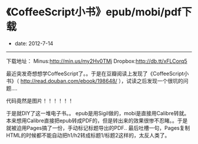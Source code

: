 # 《CoffeeScript小书》epub/mobi/pdf下载
- date: 2012-7-14

---

下载地址： 
Minus:http://min.us/my2Hv0TMj 
Dropbox:http://db.tt/xFLCorq5 

最近突发奇想想学CoffeeScript了。。于是在豆瓣阅读上发现了《CoffeeScript小书》（ http://read.douban.com/ebook/198648/ ），试读之后发现一个很坑的问题....

代码竟然是图片！！！！！！

于是就DIY了这一堆电子书。。
epub是用Sigil做的，mobi是直接用Calibre转就。
本来想用Calibre直接把epub转成PDF的，但是转出来的效果很惨不忍睹。。于是就被迫用Pages搞了一份，手动标记标题导出的PDF..
最后吐槽一句，Pages复制HTML的时候都不能自动把h1/h2转成标题1/标题2这样的，太反人类了。